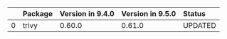 <!-- markdown-link-check-disable -->

|    | Package   | Version in 9.4.0   | Version in 9.5.0   | Status   |
|---:|:----------|:-------------------|:-------------------|:---------|
|  0 | trivy     | 0.60.0             | 0.61.0             | UPDATED  |